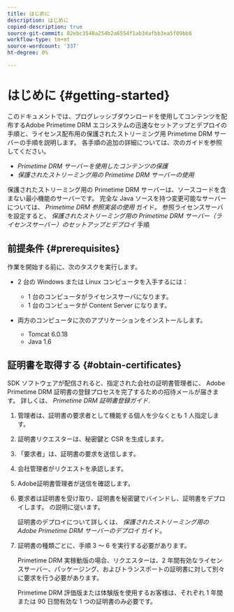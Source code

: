 ```yaml
---
title: はじめに
description: はじめに
copied-description: true
source-git-commit: 02ebc3548a254b2a6554f1ab34afbb3ea5f09bb8
workflow-type: tm+mt
source-wordcount: '337'
ht-degree: 0%

---
```


# はじめに {#getting-started}

このドキュメントでは、プログレッシブダウンロードを使用してコンテンツを配布するAdobe Primetime DRM エコシステムの迅速なセットアップとデプロイの手順と、ライセンス配布用の保護されたストリーミング用 Primetime DRM サーバーの手順を説明します。 各手順の追加の詳細については、次のガイドを参照してください。

* *Primetime DRM サーバーを使用したコンテンツの保護*
* *保護されたストリーミング用の Primetime DRM サーバーの使用*

保護されたストリーミング用の Primetime DRM サーバーは、ソースコードを含まない最小機能のサーバーです。 完全な Java ソースを持つ変更可能なサーバーについては、 *Primetime DRM 参照実装の使用* ガイド。 参照ライセンスサーバを設定すると、 *保護されたストリーミング用の Primetime DRM サーバー（ライセンスサーバー）のセットアップとデプロイ* 手順

## 前提条件 {#prerequisites}

作業を開始する前に、次のタスクを実行します。

* 2 台の Windows または Linux コンピュータを入手するには：

   * 1 台のコンピュータがライセンスサーバになります。
   * 1 台のコンピュータが Content Server になります。

* 両方のコンピュータに次のアプリケーションをインストールします。

   * Tomcat 6.0.18
   * Java 1.6

## 証明書を取得する {#obtain-certificates}

SDK ソフトウェアが配信されると、指定された会社の証明書管理者に、 Adobe Primetime DRM 証明書の登録プロセスを完了するための招待メールが届きます。 詳しくは、 *Primetime DRM 証明書登録ガイド*.

1. 管理者は、証明書の要求者として機能する個人を少なくとも 1 人指定します。
1. 証明書リクエスターは、秘密鍵と CSR を生成します。
1. 「要求者」は、証明書の要求を送信します。
1. 会社管理者がリクエストを承認します。
1. Adobe証明書管理者が送信を確認します。
1. 要求者は証明書を受け取り、証明書を秘密鍵でバインドし、証明書をデプロイします。 の説明に従います。

   証明書のデプロイについて詳しくは、 *保護されたストリーミング用のAdobe Primetime DRM サーバーのデプロイ* ガイド。
1. 証明書の種類ごとに、手順 3 ～ 6 を実行する必要があります。

   Primetime DRM 実稼動版の場合、リクエスターは、2 年間有効なライセンスサーバー、パッケージング、およびトランスポートの証明書に対して別々に要求を行う必要があります。

   Primetime DRM 評価版または体験版を使用するお客様は、それぞれ 1 年間または 90 日間有効な 1 つの証明書のみ必要です。
